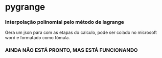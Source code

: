 # pygrange

### Interpolação polinomial pelo método de lagrange
 
 
Gera um json para com as etapas do calculo, pode ser colado no microsoft word e formatado como fómula.

### AINDA NÃO ESTÁ PRONTO, MAS ESTÁ FUNCIONANDO
